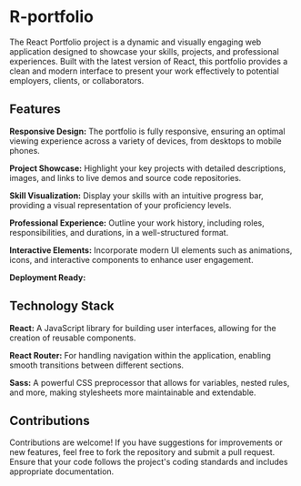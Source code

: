 # R-portfolio

The React Portfolio project is a dynamic and visually engaging web application designed to showcase your skills, projects, and professional experiences. Built with the latest version of React, this portfolio provides a clean and modern interface to present your work effectively to potential employers, clients, or collaborators.


## Features

**Responsive Design:** The portfolio is fully responsive, ensuring an optimal viewing experience across a variety of devices, from desktops to mobile phones.


**Project Showcase:** Highlight your key projects with detailed descriptions, images, and links to live demos and source code repositories.


**Skill Visualization:** Display your skills with an intuitive progress bar, providing a visual representation of your proficiency levels.


**Professional Experience:** Outline your work history, including roles, responsibilities, and durations, in a well-structured format.


**Interactive Elements:** Incorporate modern UI elements such as animations, icons, and interactive components to enhance user engagement.


**Deployment Ready:** 


## Technology Stack


**React:** A JavaScript library for building user interfaces, allowing for the creation of reusable components.


**React Router:** For handling navigation within the application, enabling smooth transitions between different sections.


**Sass:** A powerful CSS preprocessor that allows for variables, nested rules, and more, making stylesheets more maintainable and extendable.


## Contributions


Contributions are welcome! If you have suggestions for improvements or new features, feel free to fork the repository and submit a pull request. Ensure that your code follows the project's coding standards and includes appropriate documentation.